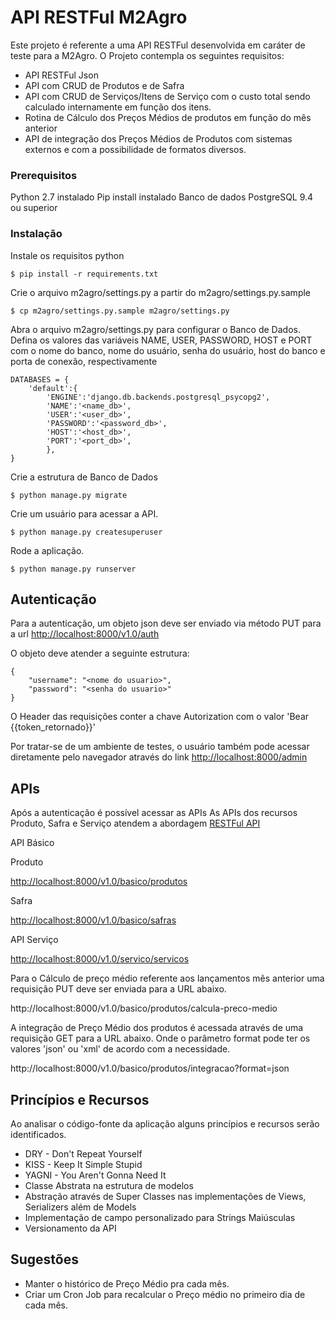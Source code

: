 # API RESTFul M2Agro 

Este projeto é referente a uma API RESTFul desenvolvida em caráter de teste para a M2Agro.
O Projeto contempla os seguintes requisitos:
- API RESTFul Json
- API com CRUD de Produtos e de Safra
- API com CRUD de Serviços/Itens de Serviço com o custo total sendo calculado internamente em função dos itens. 
- Rotina de Cálculo dos Preços Médios de produtos em função do mês anterior
- API de integração dos Preços Médios de Produtos com sistemas externos e com a possibilidade de formatos diversos.


### Prerequisitos

Python 2.7 instalado
Pip install instalado
Banco de dados PostgreSQL 9.4 ou superior


### Instalação
Instale os requisitos python

```
$ pip install -r requirements.txt
```

Crie o arquivo m2agro/settings.py a partir do m2agro/settings.py.sample

```
$ cp m2agro/settings.py.sample m2agro/settings.py
```

Abra o arquivo m2agro/settings.py para configurar o Banco de Dados. Defina os valores das variáveis  NAME, USER, PASSWORD, HOST e PORT com o nome do banco, nome do usuário, senha do usuário, host do banco e porta de conexão, respectivamente

```
DATABASES = {
    'default':{
        'ENGINE':'django.db.backends.postgresql_psycopg2', 
        'NAME':'<name_db>',
        'USER':'<user_db>',
        'PASSWORD':'<password_db>',
        'HOST':'<host_db>',
        'PORT':'<port_db>',
        },
}
```

Crie a estrutura de Banco de Dados
```
$ python manage.py migrate
```

Crie um usuário para acessar a API.
```
$ python manage.py createsuperuser
```


Rode a aplicação.


```
$ python manage.py runserver
```

## Autenticação

Para a autenticação, um objeto json deve ser enviado via método PUT para a url
[http://localhost:8000/v1.0/auth](http://localhost:8000/v1.0/auth) 

O objeto deve atender a seguinte estrutura:


```
{
    "username": "<nome do usuario>",
    "password": "<senha do usuario>"
}
```

O Header das requisições conter a chave Autorization com o valor 'Bear {{token_retornado}}'


Por tratar-se de um ambiente de testes, o usuário também pode acessar diretamente pelo navegador através do link
[http://localhost:8000/admin](http://localhost:8000/admin)

## APIs
Após a autenticação é possível acessar as APIs 
As APIs dos recursos Produto, Safra e Serviço atendem a abordagem [RESTFul API](http://restfulapi.net/http-methods/)

API Básico

Produto

[http://localhost:8000/v1.0/basico/produtos](http://localhost:8000/v1.0/basico/produtos)


Safra

[http://localhost:8000/v1.0/basico/safras](http://localhost:8000/v1.0/basico/safras)

API Serviço

[http://localhost:8000/v1.0/servico/servicos](http://localhost:8000/v1.0/servico/servicos)

Para o Cálculo de preço médio referente aos lançamentos mês anterior uma requisição PUT deve ser enviada para a URL abaixo. 

http://localhost:8000/v1.0/basico/produtos/calcula-preco-medio

A integração de Preço Médio dos produtos é acessada através de uma requisição GET para a URL abaixo. Onde o parâmetro format pode ter os valores 'json' ou 'xml' de acordo com a necessidade.

http://localhost:8000/v1.0/basico/produtos/integracao?format=json


## Princípios e Recursos

Ao analisar o código-fonte da aplicação alguns princípios e recursos serão identificados.


- DRY - Don't Repeat Yourself
- KISS - Keep It Simple Stupid
- YAGNI - You Aren't Gonna Need It
- Classe Abstrata na estrutura de modelos
- Abstração através de Super Classes nas implementações de Views, Serializers além de Models
- Implementação de campo personalizado para Strings Maiúsculas
- Versionamento da API


## Sugestões

- Manter o histórico de Preço Médio pra cada mês.
- Criar um Cron Job para recalcular o Preço médio no primeiro dia de cada mês.

 



